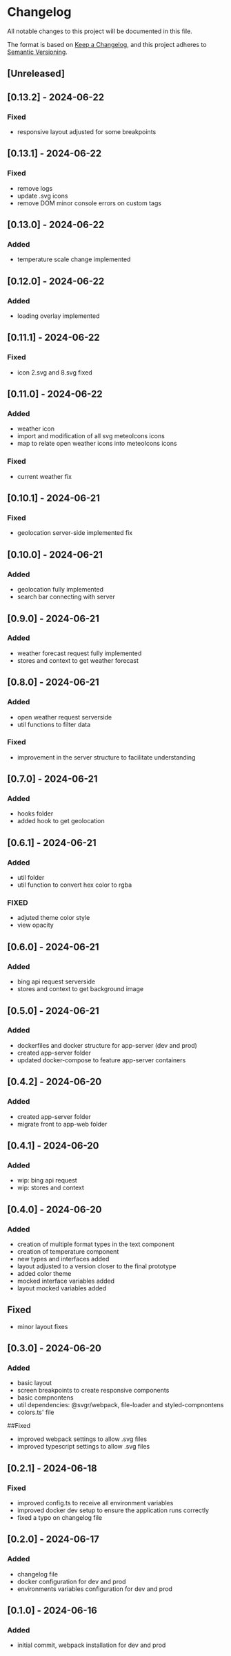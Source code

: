 # Changelog

All notable changes to this project will be documented in this file.

The format is based on [Keep a Changelog](https://keepachangelog.com/en/1.1.0/),
and this project adheres to [Semantic Versioning](https://semver.org/spec/v2.0.0.html).

## [Unreleased]

## [0.13.2] - 2024-06-22

### Fixed
- responsive layout adjusted for some breakpoints

## [0.13.1] - 2024-06-22

### Fixed
- remove logs
- update .svg icons
- remove DOM minor console errors on custom tags

## [0.13.0] - 2024-06-22

### Added
- temperature scale change implemented

## [0.12.0] - 2024-06-22

### Added
- loading overlay implemented

## [0.11.1] - 2024-06-22

### Fixed
- icon 2.svg and 8.svg fixed

## [0.11.0] - 2024-06-22

### Added
- weather icon
- import and modification of all svg meteoIcons icons
- map to relate open weather icons into meteoIcons icons

### Fixed
- current weather fix

## [0.10.1] - 2024-06-21

### Fixed
- geolocation server-side implemented fix

## [0.10.0] - 2024-06-21

### Added
- geolocation fully implemented
- search bar connecting with server

## [0.9.0] - 2024-06-21

### Added
- weather forecast request fully implemented
- stores and context to get weather forecast

## [0.8.0] - 2024-06-21

### Added
- open weather request serverside
- util functions to filter data

### Fixed
- improvement in the server structure to facilitate understanding

## [0.7.0] - 2024-06-21

### Added
- hooks folder
- added hook to get geolocation

## [0.6.1] - 2024-06-21

### Added
- util folder
- util function to convert hex color to rgba

### FIXED
- adjuted theme color style
- view opacity

## [0.6.0] - 2024-06-21

### Added
- bing api request serverside
- stores and context to get background image

## [0.5.0] - 2024-06-21

### Added
- dockerfiles and docker structure for app-server (dev and prod)
- created app-server folder
- updated docker-compose to feature app-server containers

## [0.4.2] - 2024-06-20

### Added
- created app-server folder
- migrate front to app-web folder

## [0.4.1] - 2024-06-20

### Added
- wip: bing api request
- wip: stores and context

## [0.4.0] - 2024-06-20

### Added
- creation of multiple format types in the text component
- creation of temperature component
- new types and interfaces added
- layout adjusted to a version closer to the final prototype
- added color theme
- mocked interface variables added
- layout mocked variables added

## Fixed
- minor layout fixes

## [0.3.0] - 2024-06-20

### Added
- basic layout
- screen breakpoints to create responsive components
- basic compnontens
- util dependencies: @svgr/webpack, file-loader and styled-compnontens
- colors.ts' file

##Fixed
- improved webpack settings to allow .svg files
- improved typescript settings to allow .svg files

## [0.2.1] - 2024-06-18

### Fixed
- improved config.ts to receive all environment variables
- improved docker dev setup to ensure the application runs correctly
- fixed a typo on changelog file

## [0.2.0] - 2024-06-17

### Added
- changelog file
- docker configuration for dev and prod
- environments variables configuration for dev and prod

## [0.1.0] - 2024-06-16

### Added
- initial commit, webpack installation for dev and prod